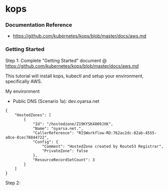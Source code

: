 # kops

### Documentation Reference
- https://github.com/kubernetes/kops/blob/master/docs/aws.md

### Getting Started

Step 1: Complete "Getting Started" document @ https://github.com/kubernetes/kops/blob/master/docs/aws.md

This tutorial will install kops, kubectl and setup your environment, specifically AWS. 

My environment

- Public DNS (Scenario 1a): dev.oyarsa.net
```(base) private@ubuntu:~/devops/project0$ aws --profile kops route53 list-hosted-zones 
{
    "HostedZones": [
        {
            "Id": "/hostedzone/Z19KYSK4809JXK",
            "Name": "oyarsa.net.",
            "CallerReference": "RISWorkflow-RD:762ac2dc-82ab-4555-a0ce-8cec78844722",
            "Config": {
                "Comment": "HostedZone created by Route53 Registrar",
                "PrivateZone": false
            },
            "ResourceRecordSetCount": 3
        }
    ]
}
```

Step 2: 
